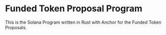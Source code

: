 # Funded Token Proposal Program

This is the Solana Program written in Rust with Anchor for the Funded Token
 Proposals.
